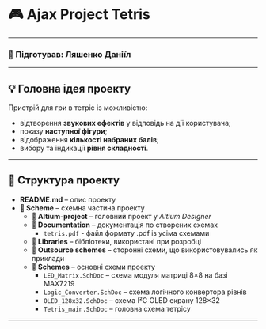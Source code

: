 # 🎮 Ajax Project Tetris

---

### 📌 Підготував: **Ляшенко Даніїл**

---

## 💡 Головна ідея проекту
Пристрій для гри в тетріс із можливістю:
- відтворення **звукових ефектів** у відповідь на дії користувача;  
- показу **наступної фігури**;  
- відображення **кількості набраних балів**;  
- вибору та індикації **рівня складності**.

---

## 📂 Структура проекту

- **README.md** – опис проекту  
- **📁 Scheme** – схемна частина проекту  
  - **📁 Altium-project** – головний проект у *Altium Designer*  
  - **📁 Documentation** – документація по створених схемах  
    - `tetris.pdf` - файл формату .pdf із усіма схемами
  - **📁 Libraries** – бібліотеки, використані при розробці  
  - **📁 Outsource schemes** – сторонні схеми, що використовувались як приклади  
  - **📁 Schemes** – основні схеми проекту  
    - `LED_Matrix.SchDoc` – схема модуля матриці 8×8 на базі MAX7219  
    - `Logic_Converter.SchDoc` – схема логічного конвертора рівнів  
    - `OLED_128x32.SchDoc` – схема I²C OLED екрану 128×32  
    - `Tetris_main.SchDoc` – головна схема тетрісу  

---
